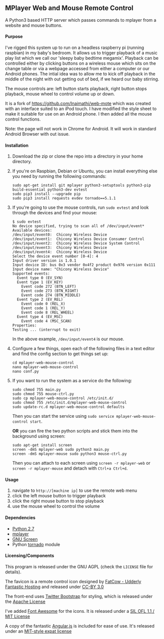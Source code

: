 ## MPlayer Web and Mouse Remote Control

A Python3 based HTTP server which passes commands to mplayer from a website and mouse buttons.

#### Purpose

I've rigged this system up to run on a headless raspberry pi (running raspbian) in my baby's bedroom. It allows us to trigger playback of a music play list which we call our 'sleepy baby bedtime megamix'. Playback can be controlled either by clicking buttons on a wireless mouse which sits on the change table or via a webpage accessed from either a computer or our Android phones. The intial idea was to allow me to kick off playback in the middle of the night with out getting out of bed, if we heard our baby stirring.

The mouse controls are: left button starts playback, right button stops playback, mouse wheel to control volume up or down.

It is a fork of https://github.com/Inaimathi/web-mote which was created with an interface suited to an iPod touch. I have modified the style sheet to make it suitable for use on an Android phone. I then added all the mouse control functions.

Note: the page will not work in Chrome for Android. It will work in standard Android Browser with out issue.

#### Installation

1) Download the zip or clone the repo into a directory in your home directory.

2) If you're on Raspbian, Debian or Ubuntu, you can install everything else you need by running the following commands:

    ```
    sudo apt-get install git mplayer python3-setuptools python3-pip build-essential python3-dev evtest 
    sudo pip3 install --upgrade pip 
    sudo pip3 install requests evdev tornado==5.1.1
    ```

3) If you're going to use the mouse controls, run `sudo evtest` and look through the devices and find your mouse:

    ```
    $ sudo evtest
    No device specified, trying to scan all of /dev/input/event*
    Available devices:
    /dev/input/event0:	Chicony Wireless Device
    /dev/input/event1:	Chicony Wireless Device Consumer Control
    /dev/input/event2:	Chicony Wireless Device System Control
    /dev/input/event3:	Chicony Wireless Device
    /dev/input/event4:	Chicony Wireless Device
    Select the device event number [0-4]: 4
    Input driver version is 1.0.1
    Input device ID: bus 0x3 vendor 0x4f2 product 0x976 version 0x111
    Input device name: "Chicony Wireless Device"
    Supported events:
      Event type 0 (EV_SYN)
      Event type 1 (EV_KEY)
        Event code 272 (BTN_LEFT)
        Event code 273 (BTN_RIGHT)
        Event code 274 (BTN_MIDDLE)
      Event type 2 (EV_REL)
        Event code 0 (REL_X)
        Event code 1 (REL_Y)
        Event code 8 (REL_WHEEL)
      Event type 4 (EV_MSC)
        Event code 4 (MSC_SCAN)
    Properties:
    Testing ... (interrupt to exit)    
    ```
    
    In the above example, `/dev/input/event4` is our mouse.

4) Configure a few things, open each of the following files in a text editor and find the config section to get things set up:

    ```
    cd mplayer-web-mouse-control
    nano mplayer-web-mouse-control
    nano conf.py
    ```

5) If you want to run the system as a service do the following:

    ```
    sudo chmod 755 main.py
    sudo chmod 755 mouse-ctrl.py    
    sudo cp mplayer-web-mouse-control /etc/init.d/
    sudo chmod 755 /etc/init.d/mplayer-web-mouse-control
    sudo update-rc.d mplayer-web-mouse-control defaults
    ```

    Then you can start the service using `sudo service mplayer-web-mouse-control start`.

    **OR** you can fire the two python scripts and stick them into the background using screen:

    ```
    sudo apt-get install screen
    screen -dmS mplayer-web sudo python3 main.py
    screen -dmS mplayer-mouse sudo python3 mouse-ctrl.py
    ```

    Then you can attach to each screen using `screen -r mplayer-web` or `screen -r mplayer-mouse` and detach with `Ctrl+a Ctrl+d`.

#### Usage

1. navigate to `http://[machine ip]` to use the remote web menu
2. click the left mouse button to trigger playback
3. click the right mouse button to stop playback
4. use the mouse wheel to control the volume

#### Dependencies

- [Python 2.7](http://python.org/download/releases/2.7/)
- [mplayer](http://www.mplayerhq.hu/design7/news.html)
- [GNU Screen](http://www.gnu.org/software/screen/)
- Python [tornado](http://www.tornadoweb.org/) module

#### Licensing/Components
This program is released under the GNU AGPL (check the `LICENSE` file for details).

The favicon is a remote control icon designed by [FatCow - Udderly Fantastic Hosting](http://www.fatcow.com/) and released under [CC-BY 3.0](http://creativecommons.org/licenses/by/3.0/us/)

The front-end uses [Twitter Bootstrap](https://github.com/twitter/bootstrap) for styling, which is released under the [Apache License](https://github.com/twitter/bootstrap/blob/master/LICENSE)

I've added [Font Awesome](http://fortawesome.github.io/Font-Awesome/) for the icons. It is released under a [SIL OFL 1.1 / MIT License](http://fortawesome.github.io/Font-Awesome/license/)

A copy of the fantastic [Angular.js](http://angularjs.org/) is included for ease of use. It's released under an [MIT-style expat license](https://github.com/angular/angular.js/blob/master/LICENSE)
